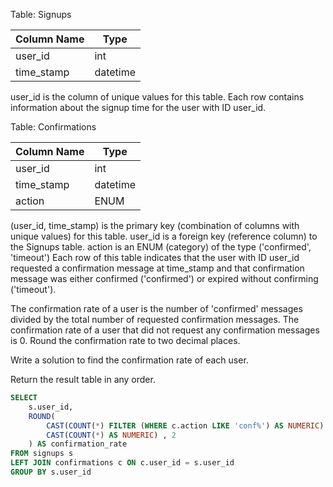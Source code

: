Table: Signups

| Column Name    | Type     |
|----------------|----------|
| user_id        | int      |
| time_stamp     | datetime |

user_id is the column of unique values for this table.
Each row contains information about the signup time for the user with ID user_id.
 

Table: Confirmations

| Column Name    | Type     |
|----------------|----------|
| user_id        | int      |
| time_stamp     | datetime |
| action         | ENUM     |

(user_id, time_stamp) is the primary key (combination of columns with unique values) for this table.
user_id is a foreign key (reference column) to the Signups table.
action is an ENUM (category) of the type ('confirmed', 'timeout')
Each row of this table indicates that the user with ID user_id requested a confirmation message at time_stamp and that confirmation message was either confirmed ('confirmed') or expired without confirming ('timeout').
 

The confirmation rate of a user is the number of 'confirmed' messages divided by the total number of requested confirmation messages. The confirmation rate of a user that did not request any confirmation messages is 0. Round the confirmation rate to two decimal places.

Write a solution to find the confirmation rate of each user.

Return the result table in any order.


```sql
SELECT 
    s.user_id,
    ROUND(
        CAST(COUNT(*) FILTER (WHERE c.action LIKE 'conf%') AS NUMERIC) / 
        CAST(COUNT(*) AS NUMERIC) , 2
    ) AS confirmation_rate
FROM signups s
LEFT JOIN confirmations c ON c.user_id = s.user_id
GROUP BY s.user_id
```